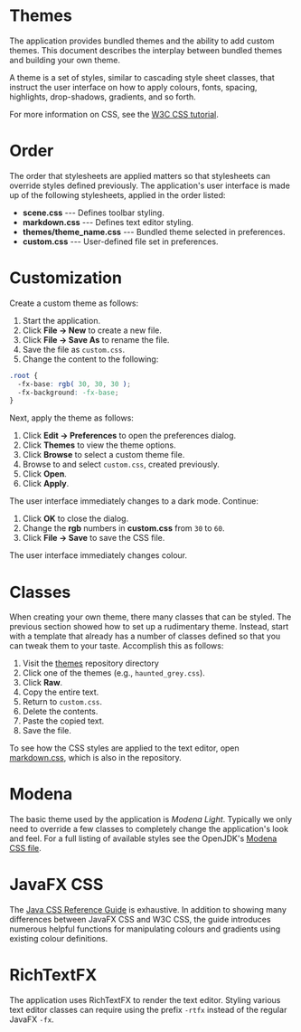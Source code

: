 # Themes

The application provides bundled themes and the ability to add custom
themes. This document describes the interplay between bundled themes
and building your own theme.

A theme is a set of styles, similar to cascading style sheet classes,
that instruct the user interface on how to apply colours, fonts, spacing,
highlights, drop-shadows, gradients, and so forth.

For more information on CSS, see the [W3C CSS tutorial](https://www.w3.org/Style/Examples/011/firstcss).

# Order

The order that stylesheets are applied matters so that stylesheets can
override styles defined previously. The application's user interface
is made up of the following stylesheets, applied in the order listed:

* **scene.css** --- Defines toolbar styling.
* **markdown.css** --- Defines text editor styling.
* **themes/theme_name.css** --- Bundled theme selected in preferences.
* **custom.css** --- User-defined file set in preferences.

# Customization

Create a custom theme as follows:

1. Start the application.
1. Click **File → New** to create a new file.
1. Click **File → Save As** to rename the file.
1. Save the file as `custom.css`.
1. Change the content to the following:
``` css
.root {
  -fx-base: rgb( 30, 30, 30 );
  -fx-background: -fx-base;
}
```

Next, apply the theme as follows:

1. Click **Edit → Preferences** to open the preferences dialog.
1. Click **Themes** to view the theme options.
1. Click **Browse** to select a custom theme file.
1. Browse to and select `custom.css`, created previously.
1. Click **Open**.
1. Click **Apply**.

The user interface immediately changes to a dark mode. Continue:

1. Click **OK** to close the dialog.
1. Change the **rgb** numbers in **custom.css** from `30` to `60`.
1. Click **File → Save** to save the CSS file.

The user interface immediately changes colour.

# Classes

When creating your own theme, there many classes that can be styled. The
previous section showed how to set up a rudimentary theme. Instead, start
with a template that already has a number of classes defined so that you
can tweak them to your taste. Accomplish this as follows:

1. Visit the [themes](https://github.com/DaveJarvis/keenwrite/tree/master/src/main/resources/com/keenwrite/themes) repository directory
1. Click one of the themes (e.g., `haunted_grey.css`).
1. Click **Raw**.
1. Copy the entire text.
1. Return to `custom.css`.
1. Delete the contents.
1. Paste the copied text.
1. Save the file.

To see how the CSS styles are applied to the text editor, open
[markdown.css](https://github.com/DaveJarvis/keenwrite/blob/master/src/main/resources/com/keenwrite/editor/markdown.css), which is also in the repository.

# Modena

The basic theme used by the application is _Modena Light_. Typically we
only need to override a few classes to completely change the application's
look and feel. For a full listing of available styles see the OpenJDK's
[Modena CSS file](https://github.com/openjdk/jfx/blob/master/modules/javafx.controls/src/main/resources/com/sun/javafx/scene/control/skin/modena/modena.css).

# JavaFX CSS

The [Java CSS Reference Guide](https://openjfx.io/javadoc/11/javafx.graphics/javafx/scene/doc-files/cssref.html) is exhaustive. In addition to showing many
differences between JavaFX CSS and W3C CSS, the guide introduces numerous
helpful functions for manipulating colours and gradients using existing
colour definitions.

# RichTextFX

The application uses RichTextFX to render the text editor. Styling various
text editor classes can require using the prefix `-rtfx` instead of the
regular JavaFX `-fx`.

